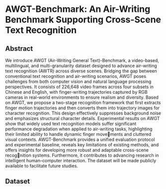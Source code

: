 # AWGT-Benchmark: An Air-Writing Benchmark Supporting Cross-Scene Text Recognition
## Abstract
We introduce AWGT (Air-Writing General Text)-Benchmark, a video-based, multilingual, and multi-granularity dataset designed to advance air-writing text recognition (AWTR) across diverse scenes. Bridging the gap between conventional text recognition and air-writing scenarios, AWGT poses challenges from both computer vision and natural language processing perspectives. It consists of 226,648 video frames across four subsets in Chinese and English, with finger-writing trajectories captured by RGB cameras in real-world environments to ensure realism and diversity. Based on AWGT, we propose a two-stage recognition framework that first extracts finger motion trajectories and then converts them into trajectory images for character recognition. This design effectively suppresses background noise and emphasizes structural character details. Experimental results on AWGT show that widely used text recognition models suffer significant performance degradation when applied to air-writing tasks, highlighting their limited ability to handle dynamic finger movements and cluttered visual contexts. AWGT-Benchmark provides a unified evaluation protocol and experimental baseline,
reveals key limitations of existing methods, and offers insights for developing more robust and adaptable cross-scene recognition systems. Furthermore, it contributes to advancing research in intelligent human-computer interaction. The dataset will be made publicly available to facilitate future studies.
## Dataset
